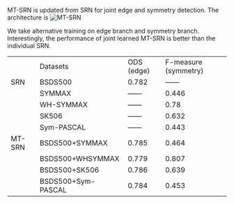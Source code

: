 MT-SRN is updated from SRN for joint edge and symmetry detection. The architecture is
![MT-SRN](https://zyjmhw-sn3301.files.1drv.com/y4m21xDDP1TtxkIidB-pzp-tSVyKoKOVir2J2kOcd1RcybwesKJiq8_f9bwcYFBswltAcj8QxWs1iofhSmYB1vDLttsNjBZLUrwaZj3fWLSPnCX3qI3zqGX5l3KTeGCTGFhwHQmjyGh6SpshbJdcrtRsprFSw25UnqXAY0fgqWnpLad3otY8D_RKk1JY35S5OKKnHJXIbnwjE0f0_iSaif4LQ?width=2649&height=1261&cropmode=none)

We take alternative training on edge branch and symmetry branch. Interestingly, the performance of joint learned MT-SRN is better than the individual SRN.


<table>
   <tr>
      <td></td>
      <td>Datasets</td>
      <td>ODS (edge)</td>
      <td>F-measure (symmetry)</td>
   </tr>
   <tr>
      <td>SRN</td>
      <td>BSDS500</td>
      <td>0.782</td>
      <td>——</td>
   </tr>
   <tr>
      <td></td>
      <td>SYMMAX</td>
      <td>——</td>
      <td>0.446</td>
   </tr>
   <tr>
      <td></td>
      <td>WH-SYMMAX</td>
      <td>——</td>
      <td>0.78</td>
   </tr>
   <tr>
      <td></td>
      <td>SK506</td>
      <td>——</td>
      <td>0.632</td>
   </tr>
   <tr>
      <td></td>
      <td>Sym-PASCAL</td>
      <td>——</td>
      <td>0.443</td>
   </tr>
   <tr>
      <td>MT-SRN</td>
      <td>BSDS500+SYMMAX</td>
      <td>0.785</td>
      <td>0.464</td>
   </tr>
   <tr>
      <td></td>
      <td>BSDS500+WHSYMMAX</td>
      <td>0.779</td>
      <td>0.807</td>
   </tr>
   <tr>
      <td></td>
      <td>BSDS500+SK506</td>
      <td>0.786</td>
      <td>0.639</td>
   </tr>
   <tr>
      <td></td>
      <td>BSDS500+Sym-PASCAL</td>
      <td>0.784</td>
      <td>0.453</td>
   </tr>
</table>
